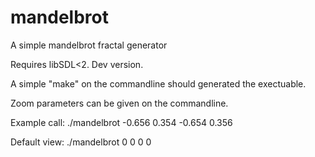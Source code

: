 # mandelbrot

A simple mandelbrot fractal generator

Requires libSDL<2. Dev version.

A simple "make" on the commandline should generated the exectuable.

Zoom parameters can be given on the commandline.

Example call: ./mandelbrot -0.656 0.354 -0.654 0.356

Default view: ./mandelbrot 0 0 0 0

